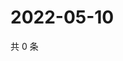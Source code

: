 # 2022-05-10

共 0 条

<!-- BEGIN WEIBO -->
<!-- 最后更新时间 Tue May 10 2022 19:00:44 GMT+0800 (China Standard Time) -->

<!-- END WEIBO -->
